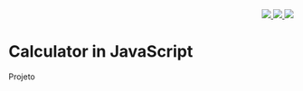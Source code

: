 <div align="right">
  <a href="https://github.com/lucasvssouza/javascript-calculator/blob/main/LICENSE">
  <img src="https://img.shields.io/github/license/lucasvssouza/javascript-calculator.svg"></img>
  </a>
  <a href="https://github.com/lucasvssouza/javascript-calculator/releases/tag/v1.0">
   <img src="https://badgen.net/github/release/lucasvssouza/javascript-calculator/stable"</img>
  </a>
  <a href="">
   <img src="https://badgen.net/github/stars/lucasvssouza/javascript-calculator"</img>
  </a>
</div>


# Calculator in JavaScript
Projeto 
